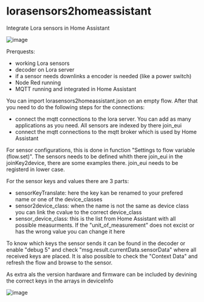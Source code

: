 # lorasensors2homeassistant
Integrate Lora sensors in Home Assistant


![image](https://github.com/user-attachments/assets/96b2897e-cf5b-4b69-8fa1-196120f5b58c)

Prerquests:
 - working Lora sensors
 - decoder on Lora server
 - if a sensor needs downlinks a encoder is needed (like a power switch)
 - Node Red running
 - MQTT running and integrated in Home Assistant

You can import lorasensors2homeassistant.json on an empty flow. After that you need to do the following steps for the connections:
 - connect the mqtt connections to the lora server. You can add as many applications as you need. All sensors are indexed by there join_eui
 - connect the mqtt connections to the mqtt broker which is used by Home Assistant

For sensor configurations, this is done in function "Settings to flow variable (flow.set)". The sensors needs to be defined whith there join_eui in the joinKey2device, there are some examples there. join_eui needs to be registerd in lower case.

For the sensor keys and values there are 3 parts:
 - sensorKeyTranslate: here the key kan be renamed to your prefered name or one of the device_classes
 - sensor2device_class: when the name is not the same as device class you can link the cvalue to the correct device_class
 - sensor_device_class: this is the list from Home Assistant with all possible measurments. If the "unit_of_measurement" does not excist or has the wrong value you can change it here

To know which keys the sensor sends it can be found in the decoder or enable "debug 5" and check "msg.result.currentData.sensorData" where all received keys are placed. It is also possible to check the "Context Data" and refresh the flow and browse to the sensor.

As extra als the version hardware and firmware can be included by devining the correct keys in the arrays in deviceInfo

![image](https://github.com/user-attachments/assets/0f35e7ac-0f97-4cd4-b1c7-2055b4487486)

